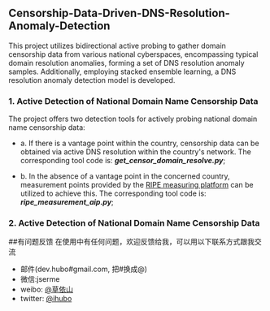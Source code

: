 ## Censorship-Data-Driven-DNS-Resolution-Anomaly-Detection
This project utilizes bidirectional active probing to gather domain censorship data from various national cyberspaces, encompassing typical domain resolution anomalies, forming a set of DNS resolution anomaly samples.
Additionally, employing stacked ensemble learning, a DNS resolution anomaly detection model is developed.


### 1. Active Detection of National Domain Name Censorship Data
The project offers two detection tools for actively probing national domain name censorship data:

* a. If there is a vantage point within the country, censorship data can be obtained via active DNS resolution within the country's network. 
The corresponding tool code is: *__get_censor_domain_resolve.py__*; 


* b.  In the absence of a vantage point in the concerned country, 
measurement points provided by the [RIPE measuring platform](https://atlas.ripe.net/) can be utilized to achieve this.
The corresponding tool code is: *__ripe_measurement_aip.py__*;

### 2. Active Detection of National Domain Name Censorship Data


##有问题反馈
在使用中有任何问题，欢迎反馈给我，可以用以下联系方式跟我交流

* 邮件(dev.hubo#gmail.com, 把#换成@)
* 微信:jserme
* weibo: [@草依山](http://weibo.com/ihubo)
* twitter: [@ihubo](http://twitter.com/ihubo)
